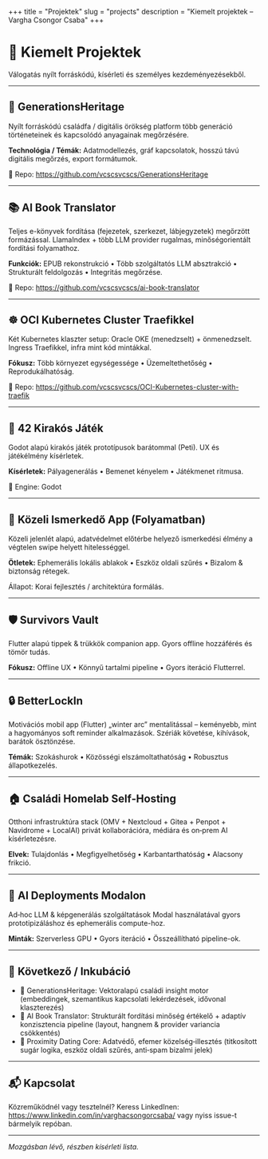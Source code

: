 +++
title = "Projektek"
slug = "projects"
description = "Kiemelt projektek – Vargha Csongor Csaba"
+++

# 🚀 Kiemelt Projektek

Válogatás nyílt forráskódú, kísérleti és személyes kezdeményezésekből.

---

## 🌳 GenerationsHeritage
Nyílt forráskódú családfa / digitális örökség platform több generáció történeteinek és kapcsolódó anyagainak megőrzésére.

**Technológia / Témák:** Adatmodellezés, gráf kapcsolatok, hosszú távú digitális megőrzés, export formátumok.

🔗 Repo: https://github.com/vcscsvcscs/GenerationsHeritage

---

## 📚 AI Book Translator
Teljes e-könyvek fordítása (fejezetek, szerkezet, lábjegyzetek) megőrzött formázással. LlamaIndex + több LLM provider rugalmas, minőségorientált fordítási folyamathoz.

**Funkciók:** EPUB rekonstrukció • Több szolgáltatós LLM absztrakció • Strukturált feldolgozás • Integritás megőrzése.

🔗 Repo: https://github.com/vcscsvcscs/ai-book-translator

---

## ☸️ OCI Kubernetes Cluster Traefikkel
Két Kubernetes klaszter setup: Oracle OKE (menedzselt) + önmenedzselt. Ingress Traefikkel, infra mint kód mintákkal.

**Fókusz:** Több környezet egységessége • Üzemeltethetőség • Reprodukálhatóság.

🔗 Repo: https://github.com/vcscsvcscs/OCI-Kubernetes-cluster-with-traefik

---

## 🧩 42 Kirakós Játék
Godot alapú kirakós játék prototípusok barátommal (Peti). UX és játékélmény kísérletek.

**Kísérletek:** Pályagenerálás • Bemenet kényelem • Játékmenet ritmusa.

🔧 Engine: Godot

---

## 📡 Közeli Ismerkedő App (Folyamatban)
Közeli jelenlét alapú, adatvédelmet előtérbe helyező ismerkedési élmény a végtelen swipe helyett hitelességgel.

**Ötletek:** Ephemerális lokális ablakok • Eszköz oldali szűrés • Bizalom & biztonság rétegek.

Állapot: Korai fejlesztés / architektúra formálás.

---

## 🛡 Survivors Vault
Flutter alapú tippek & trükkök companion app. Gyors offline hozzáférés és tömör tudás.

**Fókusz:** Offline UX • Könnyű tartalmi pipeline • Gyors iteráció Flutterrel.

---

## 🔒 BetterLockIn
Motivációs mobil app (Flutter) „winter arc” mentalitással – keményebb, mint a hagyományos soft reminder alkalmazások. Szériák követése, kihívások, barátok ösztönzése.

**Témák:** Szokáshurok • Közösségi elszámoltathatóság • Robusztus állapotkezelés.

---

## 🏠 Családi Homelab Self‑Hosting
Otthoni infrastruktúra stack (OMV + Nextcloud + Gitea + Penpot + Navidrome + LocalAI) privát kollaborációra, médiára és on‑prem AI kísérletezésre.

**Elvek:** Tulajdonlás • Megfigyelhetőség • Karbantarthatóság • Alacsony frikció.

---

## 🧠 AI Deployments Modalon
Ad‑hoc LLM & képgenerálás szolgáltatások Modal használatával gyors prototipizáláshoz és ephemerális compute-hoz.

**Minták:** Szerverless GPU • Gyors iteráció • Összeállítható pipeline-ok.

---

## 🧪 Következő / Inkubáció
- 🧬 GenerationsHeritage: Vektoralapú családi insight motor (embeddingek, szemantikus kapcsolati lekérdezések, idővonal klaszterezés)
- 📖 AI Book Translator: Strukturált fordítási minőség értékelő + adaptív konzisztencia pipeline (layout, hangnem & provider variancia csökkentés)
- 📍 Proximity Dating Core: Adatvédő, efemer közelség‑illesztés (titkosított sugár logika, eszköz oldali szűrés, anti‑spam bizalmi jelek)

---

## 📬 Kapcsolat
Közreműködnél vagy tesztelnél? Keress LinkedInen: https://www.linkedin.com/in/varghacsongorcsaba/ vagy nyiss issue-t bármelyik repóban.

---

_Mozgásban lévő, részben kísérleti lista._
